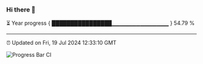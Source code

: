 ### Hi there 👋

⏳ Year progress { ████████████████▁▁▁▁▁▁▁▁▁▁▁▁▁▁ } 54.79 %

---

⏰ Updated on Fri, 19 Jul 2024 12:33:10 GMT

![Progress Bar CI](https://github.com/liununu/liununu/workflows/Progress%20Bar%20CI/badge.svg)
